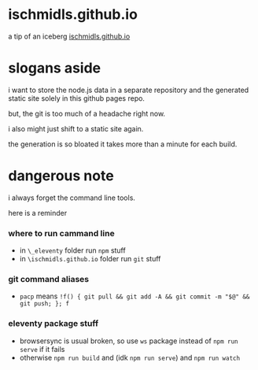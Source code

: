# ischmidls.github.io
a tip of an iceberg
[ischmidls.github.io](https://ischmidls.github.io)

# slogans aside

i want to store the node.js data in a separate repository and the generated static site solely in this github pages repo.

but, the git is too much of a headache right now.

i also might just shift to a static site again.

the generation is so bloated it takes more than a minute for each build.

# dangerous note

i always forget the command line tools.

here is a reminder

### where to run cammand line

- in `\_eleventy` folder run `npm` stuff
- in `\ischmidls.github.io` folder run `git` stuff

### git command aliases
   - `pacp` means                 `!f() { git pull && git add -A && git commit -m "$@" && git push; }; f`

### eleventy package stuff
  - browsersync is usual broken, so use `ws` package instead of `npm run serve` if it fails
  - otherwise `npm run build` and (idk `npm run serve`) and `npm run watch`
